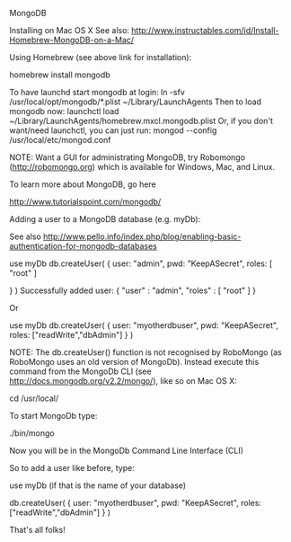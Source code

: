 MongoDB

Installing on Mac OS X
See also: http://www.instructables.com/id/Install-Homebrew-MongoDB-on-a-Mac/

Using Homebrew (see above link for installation):

homebrew install mongodb

To have launchd start mongodb at login:
    ln -sfv /usr/local/opt/mongodb/*.plist ~/Library/LaunchAgents
Then to load mongodb now:
    launchctl load ~/Library/LaunchAgents/homebrew.mxcl.mongodb.plist
Or, if you don't want/need launchctl, you can just run:
    mongod --config /usr/local/etc/mongod.conf

NOTE: Want a GUI for administrating MongoDB, try Robomongo (http://robomongo.org) which is available for Windows, Mac, and Linux.

To learn more about MongoDB, go here

http://www.tutorialspoint.com/mongodb/

Adding a user to a MongoDB database (e.g. myDb):

See also http://www.pello.info/index.php/blog/enabling-basic-authentication-for-mongodb-databases

use myDb
db.createUser(
  {
    user: "admin",
    pwd: "KeepASecret",
    roles: [ "root" ]
    
  }
)
Successfully added user: { "user" : "admin", "roles" : [ "root" ] }

Or

use myDb
db.createUser(
  {
    user: "myotherdbuser",
    pwd: "KeepASecret",
    roles: ["readWrite","dbAdmin"]
  }
)

NOTE: The db.createUser() function is not recognised by RoboMongo (as RoboMongo uses an old version of MongoDb). Instead execute this command from the MongoDb CLI (see http://docs.mongodb.org/v2.2/mongo/), like so on Mac OS X:

cd /usr/local/

To start MongoDb type:

./bin/mongo

Now you will be in the MongoDb Command Line Interface (CLI)

So to add a user like before, type:

use myDb (if that is the name of your database)

db.createUser(
  {
    user: "myotherdbuser",
    pwd: "KeepASecret",
    roles: ["readWrite","dbAdmin"]
  }
)


That's all folks!